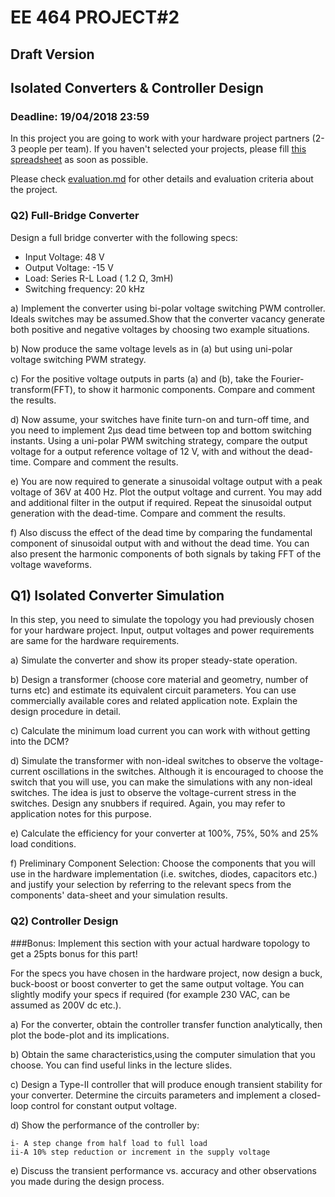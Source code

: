 # EE 464 PROJECT#2

## Draft Version

## Isolated Converters & Controller Design

### Deadline: 19/04/2018 23:59

In this project you are going to work with your hardware project partners (2-3 people per team). If you haven't selected your projects, please fill [this spreadsheet](https://docs.google.com/spreadsheets/d/1KAVsJwLUg4EU7Spf6T_P4cAQa5IwYKrkkvP4pl3IBME/edit?usp=sharing) as soon as possible.

Please check [evaluation.md](evaluation.md) for other details and evaluation criteria about the project.


### Q2) Full-Bridge Converter

Design a full bridge converter with the following specs:

- Input Voltage: 48 V
- Output Voltage: -15 V
- Load: Series R-L Load ( 1.2 Ω, 3mH)
- Switching frequency: 20 kHz

a) Implement the converter using bi-polar voltage switching PWM controller. Ideals switches may be assumed.Show that the converter vacancy generate both positive and negative voltages by choosing two example situations.

b) Now produce the same voltage levels as in (a) but using uni-polar voltage switching PWM strategy. 

c) For the positive voltage outputs in parts (a) and (b), take the Fourier-transform(FFT), to show it harmonic components. Compare and comment the results.

d) Now assume, your switches have finite turn-on and turn-off time, and you need to implement 2µs dead time between top and bottom switching instants. Using a uni-polar PWM switching strategy, compare the output voltage for a output reference voltage of 12 V, with and without the dead-time. Compare and comment the results.

e) You are now required to generate a sinusoidal voltage output with a peak voltage of 36V at 400 Hz. Plot the output voltage and current. You may add and additional filter in the output if required. Repeat the sinusoidal output generation with the dead-time. Compare and comment the results.

f) Also discuss the effect of the dead time by comparing the fundamental component of sinusoidal output with and without the dead time. You can also present the harmonic components of both signals by taking FFT of the voltage waveforms.


## Q1) Isolated Converter Simulation

In this step, you need to simulate the topology you had previously chosen for your hardware project. Input, output voltages and power requirements are same for the hardware requirements.

a) Simulate the converter and show its proper steady-state operation.

b) Design a transformer (choose core material and geometry, number of turns etc) and estimate its equivalent circuit parameters. You can use commercially available cores and related application note.  Explain the design procedure in detail.

c) Calculate the minimum load current you can work with without getting into the DCM?

d) Simulate the transformer with non-ideal switches to observe the voltage-current oscillations in the switches. Although it is encouraged to choose the switch that you will use, you can make the simulations with any non-ideal switches. The idea is just to observe the voltage-current stress in the switches. Design any snubbers if required. Again, you may refer to application notes for this purpose.

e) Calculate the efficiency for your converter at 100%, 75%, 50% and 25% load conditions.

f) Preliminary Component Selection: Choose the components that you will use in the hardware implementation (i.e. switches, diodes, capacitors etc.) and justify your selection by referring to the relevant specs from the components' data-sheet and your simulation results.


### Q2) Controller Design

###Bonus:
Implement this section with your actual hardware topology to get a 25pts bonus for this part!

For the specs you have chosen in the hardware project, now design a buck, buck-boost or boost converter to get the same output voltage. You can slightly modify your specs if required (for example 230 VAC, can be assumed as 200V dc etc.).

a) For the converter, obtain the controller transfer function analytically, then plot the bode-plot and its implications.

b) Obtain the same characteristics,using the computer simulation that you choose. You can find useful links in the lecture slides.

c) Design a Type-II controller that will produce enough transient stability for your converter. Determine the circuits parameters and implement a closed-loop control for constant output voltage.

d) Show the performance of the controller by:

    i- A step change from half load to full load
    ii-A 10% step reduction or increment in the supply voltage

e) Discuss the transient performance vs. accuracy and other observations you made during the design process.


